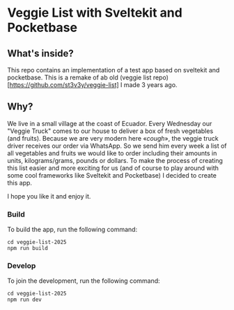 # Veggie List with Sveltekit and Pocketbase

## What's inside?

This repo contains an implementation of a test app based on sveltekit and pocketbase. This is a remake of ab old (veggie list repo)[https://github.com/st3v3y/veggie-list] I made 3 years ago.

## Why?

We live in a small village at the coast of Ecuador. Every Wednesday our "Veggie Truck" comes to our house to deliver a box of fresh vegetables (and fruits). Because we are very modern here «*cough*», the veggie truck driver receives our order via WhatsApp. So we send him every week a list of all vegetables and fruits we would like to order including their amounts in units, kilograms/grams, pounds or dollars. To make the process of creating this list easier and more exciting for us (and of course to play around with some cool frameworks like Sveltekit and Pocketbase) I decided to create this app. 

I hope you like it and enjoy it. 

### Build

To build the app, run the following command:

```
cd veggie-list-2025
npm run build
```

### Develop

To join the development, run the following command:

```
cd veggie-list-2025
npm run dev
```
